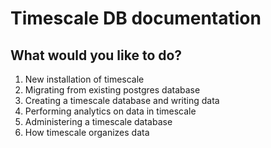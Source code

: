 # Timescale DB documentation

## What would you like to do?

1. New installation of timescale
1. Migrating from existing postgres database
1. Creating a timescale database and writing data
1. Performing analytics on data in timescale
1. Administering a timescale database
1. How timescale organizes data
